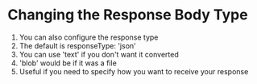 # Changing the Response Body Type
01. You can also configure the response type
02. The default is responseType: 'json'
03. You can use 'text' if you don't want it converted
04. 'blob' would be if it was a file
05. Useful if you need to specify how you want to receive your response